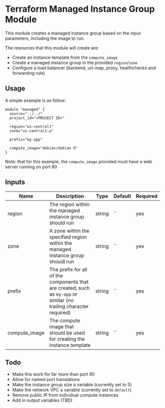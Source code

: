 # Terraform Managed Instance Group Module

This module creates a managed instance group based on the input parameters, including the image to run.

The resources that this module will create are:
- Create an instance template from the `compute_image`
- Create a managed instance group in the provided `region`/`zone`
- Configure a load balancer (backend, url-map, proxy, healthchecks and forwarding rule)

## Usage
A simple example is as follow:

```hcl
module "managed" {
  source="../../"
  project_id="<PROJECT ID>"
  
  region="us-central1"
  zone="us-central1-a"

  prefix="my-app"

  compute_image="debian/debian-9"
}
```
Note: that for this example, the `compute_image` provided must have a web server running on port 80

## Inputs
| Name | Description | Type | Default | Required |
|------|-------------|------|---------|----------|
| region | The region within the managed instance group should run | string | `` | yes |
| zone | A zone within the specified region within the managed instance group shoudl run | string | `` | yes |
| prefix | The prefix for all of the components that are created, such as `my-app` or similar (no trailing character required) | string | `` | yes |
| compute_image | The compute image that should be used for creating the instance template | string | `` | yes |

## Todo
- Make this work for far more than port 80
- Allow for named port translations
- Make the instance group size a variable (currently set to 5)
- Make the network VPC a variable (currently set to `default`)
- Remove public IP from individual compute instances
- Add in output variables (TBD)